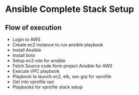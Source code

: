 # Ansible Complete Stack Setup

## Flow of execution
- Login to AWS
- Create ec2 instance to run ansible playbook
- Install Ansible
- Install boto
- Setup ec3 role for ansible
- Fetch Source code form project Ansible for AWS
- Execute VPC playbook
- Playbook to launch ec2, elb, sec grp for vprofile
- Get into vprofile vpc
- Playbooks for vprofile stack setup